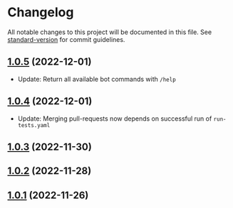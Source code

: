 # Changelog

All notable changes to this project will be documented in this file. See [standard-version](https://github.com/conventional-changelog/standard-version) for commit guidelines.

## [1.0.5](https://github.com/paulbroek/notion-utils-js/compare/v1.0.4...v1.0.5) (2022-12-01)

- Update: Return all available bot commands with `/help`

## [1.0.4](https://github.com/paulbroek/notion-utils-js/compare/v1.0.3...v1.0.4) (2022-12-01)

- Update: Merging pull-requests now depends on successful run of `run-tests.yaml`

## [1.0.3](https://github.com/paulbroek/notion-utils-js/compare/v1.0.2...v1.0.3) (2022-11-30)

## [1.0.2](https://github.com/paulbroek/notion-utils-js/compare/v1.0.1...v1.0.2) (2022-11-28)

## [1.0.1](https://github.com/paulbroek/notion-utils-js/compare/v1.0.1...v1.0.1) (2022-11-26)

